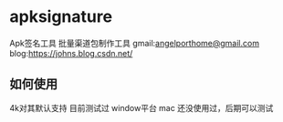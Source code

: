 # apksignature

Apk签名工具 批量渠道包制作工具
gmail:angelporthome@gmail.com
blog:https://johns.blog.csdn.net/

## 如何使用
4k对其默认支持
目前测试过 window平台 mac 还没使用过，后期可以测试

 